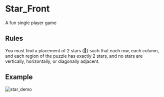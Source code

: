 # Star_Front
A fun single player game
## Rules
You must find a placement of 2 stars (🌟) such that each row, each column, and each region of the puzzle has exactly 2 stars, and no stars are vertically, horizontally, or diagonally adjacent.
## Example
![star_demo](https://user-images.githubusercontent.com/99296689/168573703-11eb6fc1-937b-434f-8eef-8d46cf355bd8.png)
